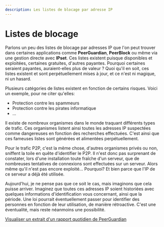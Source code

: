 ```yaml
---
description: Les listes de blocage par adresse IP
---
```


# Listes de blocage

Parlons un peu des listes de blocage par adresses IP que l'on peut trouver dans certaines applications comme **PeerGuardian**, **PeerBlock** ou même via une gestion directe avec **IPset**. Ces listes existent puisque disponibles et exploitées, certaines gratuites, d'autres payantes. Pourquoi certaines seraient payantes, auraient-elles plus de valeur ? Quoi qu'il en soit, ces listes existent et sont perpétuellement mises à jour, et ce n'est ni magique, ni un hasard.

Plusieurs catégories de listes existent en fonction de certains risques. Voici un exemple, pour ne citer qu'elles:

* Protection contre les spammeurs
* Protection contre les pirates informatique
* ...

Il existe de nombreux organismes dans le monde traquant différents types de trafic. Ces organismes listent ainsi toutes les adresses IP suspectées comme dangereuses en fonction des recherches effectuées. C'est ainsi que ces fameuses listes sont générées et alimentées perpétuellement.

Pour le trafic P2P, c'est la même chose, d'autres organismes privés ou non, sniffent la toile en quête d'identifier le P2P. Il n'est donc pas surprenant de constater, lors d'une installation toute fraîche d'un serveur, que de nombreuses tentatives de connexions sont effectuées sur un serveur. Alors même qu'il n'est pas encore exploité... Pourquoi? Et bien parce que l'IP de ce serveur a déjà été utilisée.

Aujourd'hui, je ne pense pas que ce soit le cas, mais imaginons que cela puisse arriver. Imaginez que toutes ces adresses IP soient historiées avec quelques informations d'identification vous concernant, ainsi que la période. Une loi pourrait éventuellement passer pour identifier des personnes en fonction de leur utilisation, de manière rétroactive. C'est une éventualité, mais reste néanmoins une possibilité.

[Visualiser un extrait d'un rapport quotidien de PeerGuardian](https://mysb.gitbook.io/doc/les-mails/peerguardian-statistiques)

